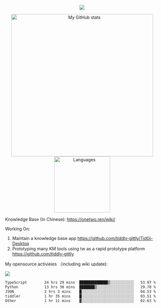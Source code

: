 <a href="https://github.com/linonetwo">
    <p align="center">
        <img src="https://github-profile-trophy.vercel.app/?username=linonetwo&column=7&theme=onedark"/>
    </p>
</a>
<a align="center" href="https://github.com/linonetwo">
  <p align="center">
    <img src="https://github-readme-stats.vercel.app/api?username=linonetwo&show_icons=true&count_private=true" alt="My GitHub stats" width="465"/>
    <img src="https://github-readme-stats.vercel.app/api/top-langs/?username=linonetwo&layout=compact&langs_count=10" alt="Languages" height="183">
  </p>
</a>

Knowledge Base (In Chinese): https://onetwo.ren/wiki/

Working On: 

1. Maintain a knowledge base app https://github.com/tiddly-gittly/TidGi-Desktop
1. Prototyping many KM tools using tw as a rapid prototype platform https://github.com/tiddly-gittly

My opensource activieies （including wiki update):

![](https://visitor-badge.glitch.me/badge?page_id=linonetwo.linonetwo)

<!--START_SECTION:waka-->

```txt
TypeScript        24 hrs 29 mins  █████████████▒░░░░░░░░░░░   53.97 %
Python            13 hrs 30 mins  ███████▒░░░░░░░░░░░░░░░░░   29.78 %
JSON              2 hrs 3 mins    █░░░░░░░░░░░░░░░░░░░░░░░░   04.53 %
tiddler           1 hr 35 mins    █░░░░░░░░░░░░░░░░░░░░░░░░   03.51 %
Other             1 hr 11 mins    ▓░░░░░░░░░░░░░░░░░░░░░░░░   02.63 %
```

<!--END_SECTION:waka-->
